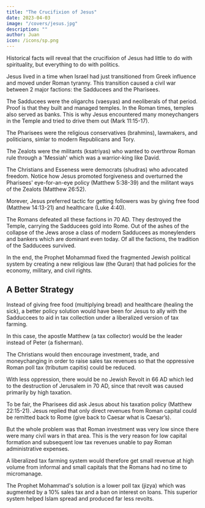 ```yaml
---
title: "The Crucifixion of Jesus"
date: 2023-04-03
image: "/covers/jesus.jpg"
description: ""
author: Juan
icon: /icons/sp.png
---
```



Historical facts will reveal that the crucifixion of Jesus had little to do with spirituality, but everything to do with politics.

Jesus lived in a time when Israel had just transitioned from Greek influence and moved under Roman tyranny. This transition caused a civil war between 2 major factions: the Sadducees and the Pharisees.

The Sadducees were the oligarchs (vaesyas) and neoliberals of that period. Proof is that they built and managed temples. In the Roman times, temples also served as banks. This is why Jesus encountered many moneychangers in the Temple and tried to drive them out (Mark 11:15-17).

The Pharisees were the religious conservatives (brahmins), lawmakers, and politicians, simlar to modern Republicans and Tory.

The Zealots were the militants (ksatriyas) who wanted to overthrow Roman rule through a 'Messiah' which was a warrior-king like David. 

The Christians and Esseness were democrats (shudras) who advocated freedom. Notice how Jesus promoted forgiveness and overturned the Pharisees' eye-for-an-eye policy (Matthew 5:38-39) and the militant ways of the Zealots (Matthew 26:52). 

Morever, Jesus preferred tactic for getting followers was by giving free food (Matthew 14:13-21) and healthcare (Luke 4:40).

The Romans defeated all these factions in 70 AD. They destroyed the Temple, carrying the Sadducees gold into Rome. Out of the ashes of the collapse of the Jews arose a class of modern Sadducees as moneylenders and bankers which are dominant even today. Of all the factions, the tradition of the Sadducees survived. 

In the end, the Prophet Mohammad fixed the fragmented Jewish political system by creating a new religious law (the Quran) that had policies for the economy, military, and civil rights. 


## A Better Strategy

Instead of giving free food (multiplying bread) and healthcare (healing the sick), a better policy solution would have been for Jesus to ally with the Sadduccees to aid in tax collection under a liberalized version of tax farming.

In this case, the apostle Matthew (a tax collector) would be the leader instead of Peter (a fisherman).

The Christians would then encourage investment, trade, and moneychanging in order to raise sales tax revenues so that the oppressive Roman poll tax (tributum capitis) could be reduced.

With less oppression, there would be no Jewish Revolt in 66 AD which led to the destruction of Jerusalem in 70 AD, since that revolt was caused primarily by high taxation. 

To be fair, the Pharisees did ask Jesus about his taxation policy (Matthew 22:15-21). Jesus replied that only direct revenues from Roman capital could be remitted back to Rome (give back to Caesar what is Caesar’s). 

But the whole problem was that Roman investment was very low since there were many civil wars in that area. This is the very reason for low capital formation and subsequent low tax revenues unable to pay Roman administrative expenses.

A liberalized tax farming system would therefore get small revenue at high volume from informal and small capitals that the Romans had no time to micromanage.

The Prophet Mohammad's solution is a lower poll tax (jizya) which was augmented by a 10% sales tax and a ban on interest on loans. This superior system helped Islam spread and produced far less revolts. 
